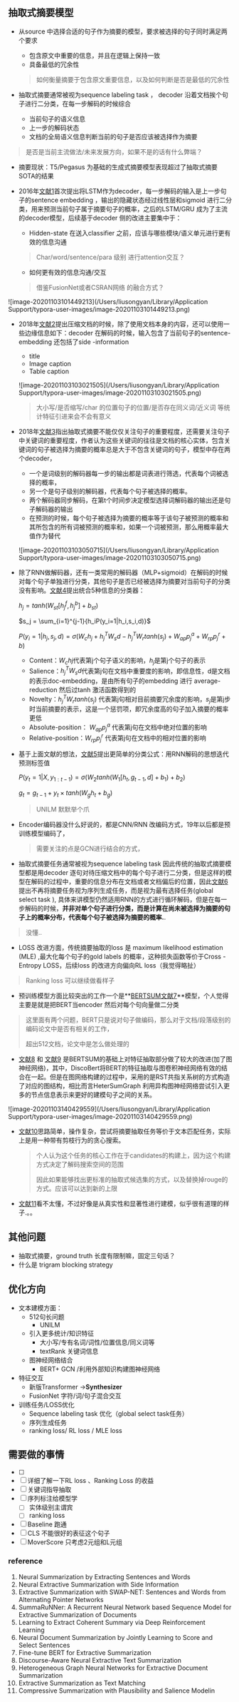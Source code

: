 ## 抽取式摘要模型

- 从source 中选择合适的句子作为摘要的模型，要求被选择的句子同时满足两个要求

  - 包含原文中重要的信息，并且在逻辑上保持一致
  - 具备最低的冗余性

  > 如何衡量摘要于包含原文重要信息，以及如何判断是否是最低的冗余性

- 抽取式摘要通常被视为sequence labeling task ， decoder 沿着文档挨个句子进行二分类，在每一步解码的时候综合

  - 当前句子的语义信息
  - 上一步的解码状态
  - 文档的全局语义信息判断当前的句子是否应该被选择作为摘要

> 是否是当前主流做法/未来发展方向，如果不是的话有什么弊端？

- 摘要现状：T5/Pegasus 为基础的生成式摘要模型表现超过了抽取式摘要SOTA的结果

- 2016年[文献1](https://www.aclweb.org/anthology/P16-1046.pdf)首次提出将LSTM作为decoder，每一步解码的输入是上一步句子的sentence embedding ，输出的隐藏状态经过线性层和sigmoid 进行二分类，用来预测当前句子属于摘要句子的概率，之后的LSTM/GRU 成为了主流的decoder模型，后续基于decoder 侧的改进主要集中于：

  - Hidden-state 在送入classifier 之前，应该与哪些模块/语义单元进行更有效的信息沟通

  > Char/word/sentence/para 级别 进行attention交互？

  - 如何更有效的信息沟通/交互

  > 借鉴FusionNet或者CSRAN网络 的融合方式？

![image-20201103101449213](/Users/liusongyan/Library/Application Support/typora-user-images/image-20201103101449213.png)

- 2018年[文献2](https://arxiv.org/pdf/1704.04530.pdf)提出压缩文档的时候，除了使用文档本身的内容，还可以使用一些边缘信息如下：decoder 在解码的时候，输入包含了当前句子的sentence-embedding 还包括了side -information

  - title
  - Image caption
  - Table caption

  ![image-20201103103021505](/Users/liusongyan/Library/Application Support/typora-user-images/image-20201103103021505.png)

  > 大小写/是否缩写/char 的位置句子的位置/是否存在同义词/近义词 等统计特征引进来会不会有意义

- 2018年[文献3](https://www.aclweb.org/anthology/P18-1014.pdf)指出抽取式摘要不能仅仅关注句子的重要程度，还需要关注句子中关键词的重要程度，作者认为这些关键词的往往是文档的核心实体，包含关键词的句子被选择为摘要的概率总是大于不包含关键词的句子，模型中存在两个decoder，

  - 一个是词级别的解码器每一步的输出都是词表进行筛选，代表每个词被选择的概率，
  - 另一个是句子级别的解码器，代表每个句子被选择的概率。
  - 两个解码器同步解码，在第t个时间步决定模型选择词解码器的输出还是句子解码器的输出
  - 在预测的时候，每个句子被选择为摘要的概率等于该句子被预测的概率和其所包含的所有词被预测的概率和，如果一个词被预测，那么用概率最大值作为替代

  ![image-20201103103050715](/Users/liusongyan/Library/Application Support/typora-user-images/image-20201103103050715.png)

- 除了RNN做解码器，还有一类常用的解码器（MLP+sigmoid）在解码的时候对每个句子单独进行分类，其他句子是否已经被选择为摘要对当前句子的分类没有影响。[文献4](https://arxiv.org/pdf/1611.04230.pdf)提出统合5种信息的分类器：

  $h_j = tanh(W_{st}[h_j^f,h_j^b]+b_{st})$

  $s_j = \sum_{i=1}^{j-1}{h_iP(y_i=1|h_i,s_i,d)}$ 

  $P(y_i=1|h_j,s_j,d) = \sigma(W_ch_j+h_j^TW_sd-h_j^TW_rtanh(s_j)+W_{ap}p_j^a+W_{rp}p_j^r+b)$

  - Content：$W_chj$代表第j个句子语义的影响，$h_j$是第j个句子的表示
  - Salience：$h_j^TW_sd$代表第j句在文档中重要度的影响，即信息性，d是文档的表示doc-embedding，是由所有句子的embedding 进行 average-reduction 然后过tanh 激活函数得到的
  - Novelty：$h_j^TW_rtanh(s_j)$ 代表第j句相对目前摘要冗余度的影响，$s_j$是第j步时当前摘要的表示，这是一个惩罚项，即冗余度高的句子加入摘要的概率更低
  - Absolute-position： $W_{ap}p_j^a$ 代表第j句在文档中绝对位置的影响
  - Relative-position：$W_{rp}p_j^r$ 代表第j句在文档中的相对位置的影响

- 基于上面文献的想法，[文献5](https://arxiv.org/pdf/1804.07036.pdf)提出更简单的分类公式：用RNN解码的思想迭代预测标签值

  $P(y_t=1|X,y_{1:t-1})=\sigma(W_2tanh(W_1[h_t,g_{t-1},d]+b_1)+b_2)$

  $g_t = g_{t-1}+y_t \times tanh(W_gh_t+b_g)$

  > UNILM 默默举个爪

- Encoder编码器没什么好说的，都是CNN/RNN 改编码方式，19年以后都是预训练模型编码了，

  > 需要关注的点是GCN进行结合的方式，

- 抽取式摘要任务通常被视为sequence labeling task 因此传统的抽取式摘要模型都是用decoder 逐句对待压缩文档中的每个句子进行二分类，但是这样的模型在解码的过程中，重要的信息分布在文档或者文档偏后的位置，因此[文献6](https://arxiv.org/pdf/1807.02305.pdf)提出不再将摘要任务视为序列生成任务，而是视为最有选择任务(global select task ), 具体来讲模型仍然适用RNN的方式进行循环解码，但是在每一步解码的时候，**并非对单个句子进行分类，而是计算在尚未被选择为摘要的句子上的概率分布，代表每个句子被选择为摘要的概率.**.

> 没懂..

- LOSS 改进方面，传统摘要抽取的loss 是 maximum likelihood estimation (MLE) ,最大化每个句子的gold labels 的概率，这种损失函数等价于Cross -Entropy LOSS，后续loss 的改进方向偏向RL loss（我觉得略扯）

> Ranking loss 可以继续做看样子

- 预训练模型方面比较突出的工作一个是**[BERTSUM文献7](https://arxiv.org/pdf/1903.10318.pdf)**模型，个人觉得主要是就是把BERT当encoder 然后对每个句向量做二分类

> 这里面有两个问题，BERT只是说对句子做编码，那么对于文档/段落级别的编码论文中是否有相关的工作，
>
> 超出512文档，论文中是怎么做处理的

- [文献8](https://arxiv.org/pdf/1910.14142.pdf) 和 [文献9](https://arxiv.org/pdf/2004.12393.pdf) 是BERTSUM的基础上对特征抽取部分做了较大的改进(加了图神经网络)，其中，DiscoBert将BERT的特征抽取与图卷积神经网络有效的结合在一起。但是在图网络构建的过程中，采用的是RST共指关系树的方式构造了对应的图结构，相比而言HeterSumGraph 利用异构图神经网络尝试引入更多的节点信息表示来更好的建模句子之间的关系。

![image-20201103140429559](/Users/liusongyan/Library/Application Support/typora-user-images/image-20201103140429559.png)

- [文献10](https://arxiv.org/pdf/1905.02450.pdf)思路简单，操作复杂，尝试将摘要抽取任务等价于文本匹配任务，实际上是用一种带有剪枝行为的贪心搜索。

  > 个人认为这个任务的核心工作在于candidates的构建上，因为这个构建方式决定了解码搜索空间的范围
  >
  > 因此如果能够找出更标准的抽取式候选集的方式，以及替换掉rouge的方式。应该可以达到新的上限

- [文献11](https://arxiv.org/abs/2010.07886)看不太懂，不过好像是从真实性和显著性进行建模，似乎很有道理的样子.。。

## 其他问题

- 抽取式摘要，ground truth 长度有限制嘛，固定三句话？
- 什么是 trigram blocking strategy

## 优化方向

- 文本建模方面：
  - 512句长问题
    - UNILM
  - 引入更多统计/知识特征
    - 大小写/专有名词/词性/位置信息/同义词等
    - textRank 关键词信息
  - 图神经网络结合
    - BERT+ GCN /利用外部知识构建图神经网络
- 特征交互
  - 新版Transformer  ->**Synthesizer**
  - FusionNet 字符/词/句子混合交互
- 训练任务/LOSS优化
  - Sequence labeling task 优化（global select task任务）
  - 序列生成任务
  - ranking loss/ RL loss / MLE loss

## 需要做的事情

- [ ] 
- [ ] 详细了解一下RL loss 、Ranking Loss 的收益
- [ ] 关键词指导抽取
- [ ] 序列标注给模型学
  - [ ] 实体级别主谓宾
  - [ ] ranking loss
- [ ] Baseline 跑通
- [ ] CLS 不能很好的表征这个句子
- [ ] MoverScore 只考虑2元组和L元组

### reference

1. Neural Summarization by Extracting Sentences and Words
2. Neural Extractive Summarization with Side Information
3. Extractive Summarization with SWAP-NET: Sentences and Words from Alternating Pointer Networks
4. SummaRuNNer: A Recurrent Neural Network based Sequence Model for Extractive Summarization of Documents
5. Learning to Extract Coherent Summary via Deep Reinforcement Learning
6. Neural Document Summarization by Jointly Learning to Score and Select Sentences
7. Fine-tune BERT for Extractive Summarization
8. Discourse-Aware Neural Extractive Text Summarization
9. Heterogeneous Graph Neural Networks for Extractive Document Summarization
10. Extractive Summarization as Text Matching
11. Compressive Summarization with Plausibility and Salience Modelin

